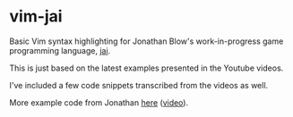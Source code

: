 vim-jai
=======

Basic Vim syntax highlighting for Jonathan Blow's work-in-progress game
programming language, [jai](https://www.youtube.com/user/jblow888/videos).

This is just based on the latest examples presented in the Youtube videos.

I've included a few code snippets transcribed from the videos as well.

More example code from Jonathan [here](http://tinyurl.com/l9sw25d)
([video](https://www.youtube.com/watch?v=ciGQCP6HgqI)).
